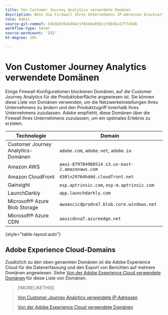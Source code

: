 ```yaml
---
title: Von Customer Journey Analytics verwendete Domänen
description: Wenn die Firewall Ihres Unternehmens IP-Adressen blockiert, die von Adobe stammen, verwenden Sie diese Liste, um Ihre Firewall-Einstellungen zu aktualisieren.
role: Admin
source-git-commit: 43bda939a5464c5f65b0a050ccfdb5ba17f7d34b
workflow-type: tm+mt
source-wordcount: '152'
ht-degree: 20%

---
```


# Von Customer Journey Analytics verwendete Domänen

Einige Firewall-Konfigurationen blockieren Domänen, auf die Customer Journey Analytics für die Produktoberfläche angewiesen ist. Sie können diese Liste von Domänen verwenden, um die Netzwerkeinstellungen Ihres Unternehmens zu ändern und den Produktzugriff innerhalb Ihres Unternehmens zuzulassen. Adobe empfiehlt, diese Domänen über die Firewall Ihres Unternehmens zuzulassen, um ein optimales Erlebnis zu erzielen.

| Technologie | Domain |
| --- | --- |
| Customer Journey Analytics-Domänen | `adobe.com`, `adobe.net`, `adobe.io` |
| Amazon AWS | `aaui-879784980514.s3.us-east-2.amazonaws.com` |
| Amazon CloudFront | `d30ln29764hddd.cloudfront.net` |
| Gainsight | `esp.aptrinsic.com`, `esp-m.aptrinsic.com` |
| LaunchDarkly | `app.launchdarkly.com` |
| Microsoft® Azure Blob Storage | `awaascicdprodva7.blob.core.windows.net` |
| Microsoft® Azure CDN | `aauicdnva7.azureedge.net` |

{style="table-layout:auto"}

## Adobe Experience Cloud-Domains

Zusätzlich zu den oben genannten Domänen ist die Adobe Experience Cloud für die Datenerfassung und den Export von Berichten auf mehrere Domänen angewiesen. Siehe [Von der Adobe Experience Cloud verwendete Domänen](https://experienceleague.adobe.com/en/docs/core-services/interface/data-collection/domains) für diese Liste von Domänen.

>[!MORELIKETHIS]
>
>[Von Customer Journey Analytics verwendete IP-Adressen](ip-addresses.md)
>
>[Von der Adobe Experience Cloud verwendete Domänen](https://experienceleague.adobe.com/en/docs/core-services/interface/data-collection/domains)